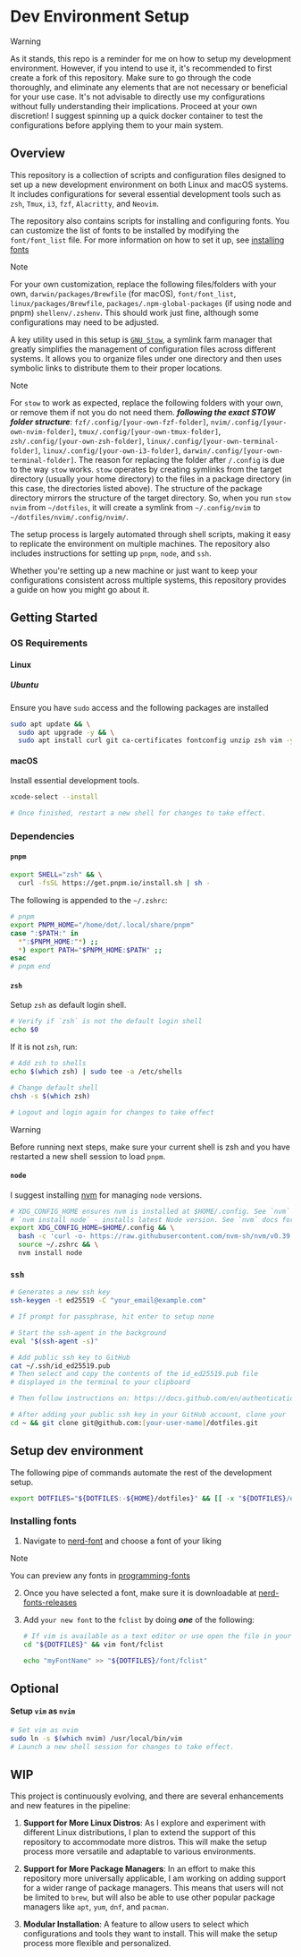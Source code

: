 # Dev Environment Setup

> [!WARNING]
> As it stands, this repo is a reminder for me on how to setup my development environment.
> However, if you intend to use it, it's recommended to first create a fork of
> this repository. Make sure to go through the code thoroughly, and eliminate
> any elements that are not necessary or beneficial for your use case.
> It's not advisable to directly use my configurations without
> fully understanding their implications. Proceed at your own discretion! I suggest
> spinning up a quick docker container to test the configurations before
> applying them to your main system.

## Overview

This repository is a collection of scripts and configuration files
designed to set up a new development environment on both Linux and macOS systems.
It includes configurations for several essential development tools such as `zsh`,
`Tmux`, `i3`, `fzf`, `Alacritty`, and `Neovim`.

The repository also contains scripts for installing and configuring fonts.
You can customize the list of fonts to be installed by modifying the
`font/font_list` file. For more information on how to set it up,
see [installing fonts](#installing-fonts)

> [!NOTE]
> For your own customization, replace the following files/folders with your own,
> `darwin/packages/Brewfile` (for macOS), `font/font_list`,
> `linux/packages/Brewfile`, `packages/.npm-global-packages`
> (if using node and pnpm) `shellenv/.zshenv`.
> This should work just fine, although some configurations may need to be adjusted.

A key utility used in this setup is [`GNU Stow`](https://www.gnu.org/software/stow/),
a symlink farm manager that greatly simplifies the management of configuration files
across different systems. It allows you to organize files under one directory and
then uses symbolic links to distribute them to their proper locations.

> [!NOTE]
> For `stow` to work as expected, replace the following folders with your own,
> or remove them if not you do not need them.
> **_following the exact STOW folder structure_**:
> `fzf/.config/[your-own-fzf-folder]`, `nvim/.config/[your-own-nvim-folder]`,
> `tmux/.config/[your-own-tmux-folder]`, `zsh/.config/[your-own-zsh-folder]`,
> `linux/.config/[your-own-terminal-folder]`,
> `linux/.config/[your-own-i3-folder]`, `darwin/.config/[your-own-terminal-folder]`.
> The reason for replacing the folder after `/.config` is due to the way `stow` works.
> `stow` operates by creating symlinks from the target directory
> (usually your home directory) to the files in a package directory
> (in this case, the directories listed above). The structure of the package
> directory mirrors the structure of the target directory. So, when you
> run `stow nvim` from `~/dotfiles`, it will create a symlink from `~/.config/nvim`
> to `~/dotfiles/nvim/.config/nvim/`.

The setup process is largely automated through shell scripts, making it easy to
replicate the environment on multiple machines. The repository also includes
instructions for setting up `pnpm`, `node`, and `ssh`.

Whether you're setting up a new machine or just want to keep your configurations
consistent across multiple systems, this repository provides a guide on how you might
go about it.

## Getting Started

### OS Requirements

#### Linux

##### Ubuntu

Ensure you have `sudo` access and the following packages are installed

```bash
sudo apt update && \
  sudo apt upgrade -y && \
  sudo apt install curl git ca-certificates fontconfig unzip zsh vim -y
```

#### macOS

Install essential development tools.

```bash
xcode-select --install

# Once finished, restart a new shell for changes to take effect.
```

### Dependencies

#### `pnpm`

```bash
export SHELL="zsh" && \
  curl -fsSL https://get.pnpm.io/install.sh | sh -
```

The following is appended to the `~/.zshrc`:

```bash
# pnpm
export PNPM_HOME="/home/dot/.local/share/pnpm"
case ":$PATH:" in
  *":$PNPM_HOME:"*) ;;
  *) export PATH="$PNPM_HOME:$PATH" ;;
esac
# pnpm end
```

#### `zsh`

Setup `zsh` as default login shell.

```bash
# Verify if `zsh` is not the default login shell
echo $0
```

If it is not `zsh`, run:

```bash
# Add zsh to shells
echo $(which zsh) | sudo tee -a /etc/shells

# Change default shell
chsh -s $(which zsh)

# Logout and login again for changes to take effect
```

> [!WARNING]
> Before running next steps, make sure your current shell is zsh and you have restarted
> a new shell session to load `pnpm`.

#### `node`

I suggest installing [nvm](https://github.com/nvm-sh/nvm) for managing `node` versions.

```bash
# XDG_CONFIG_HOME ensures nvm is installed at $HOME/.config. See `nvm` docs for more info.
# `nvm install node` - installs latest Node version. See `nvm` docs for more info
export XDG_CONFIG_HOME=$HOME/.config && \
  bash -c 'curl -o- https://raw.githubusercontent.com/nvm-sh/nvm/v0.39.7/install.sh | bash' && \
  source ~/.zshrc && \
  nvm install node
```

### `ssh`

```zsh
# Generates a new ssh key
ssh-keygen -t ed25519 -C "your_email@example.com"

# If prompt for passphrase, hit enter to setup none

# Start the ssh-agent in the background
eval "$(ssh-agent -s)"

# Add public ssh key to GitHub
cat ~/.ssh/id_ed25519.pub
# Then select and copy the contents of the id_ed25519.pub file
# displayed in the terminal to your clipboard

# Then follow instructions on: https://docs.github.com/en/authentication/connecting-to-github-with-ssh/adding-a-new-ssh-key-to-your-github-account

# After adding your public ssh key in your GitHub account, clone your `dotfiles` repo and set your DOTFILES
cd ~ && git clone git@github.com:[your-user-name]/dotfiles.git
```

## Setup dev environment

The following pipe of commands automate the rest of the development setup.

```bash
export DOTFILES="${DOTFILES:-${HOME}/dotfiles}" && [[ -x "${DOTFILES}/env/install.sh" ]] && "${DOTFILES}/env/install.sh" || echo "Error: install.sh is not executable, found or exited 1. See error messages."
```

### Installing fonts

1.  Navigate to [nerd-font](https://www.nerdfonts.com/font-downloads) and choose a font
    of your liking

> [!NOTE]
> You can preview any fonts in [programming-fonts](https://www.programmingfonts.org)

2.  Once you have selected a font, make sure it is downloadable at
    [nerd-fonts-releases](https://github.com/ryanoasis/nerd-fonts/releases)

3.  Add `your new font` to the `fclist` by doing **_one_** of the following:

    ```bash
    # If vim is available as a text editor or use open the file in your favorite text editor
    cd "${DOTFILES}" && vim font/fclist
    ```

    ```bash
    echo "myFontName" >> "${DOTFILES}/font/fclist"
    ```

## Optional

#### Setup `vim` as `nvim`

```bash
# Set vim as nvim
sudo ln -s $(which nvim) /usr/local/bin/vim
# Launch a new shell session for changes to take effect.
```

## WIP

This project is continuously evolving, and there are several enhancements and new features in the pipeline:

1. **Support for More Linux Distros**: As I explore and experiment with different Linux distributions, I plan to extend the support of this repository to accommodate more distros. This will make the setup process more versatile and adaptable to various environments.

2. **Support for More Package Managers**: In an effort to make this repository more
   universally applicable, I am working on adding support for a wider range of
   package managers. This means that users will not be limited to `brew`,
   but will also be able to use other popular package managers like `apt`,
   `yum`, `dnf`, and `pacman`.

3. **Modular Installation**: A feature to allow users to select which configurations and tools they want to install. This will make the setup process more flexible and personalized.
